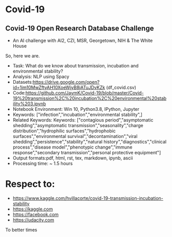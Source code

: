 # Covid-19

Covid-19 Open Research Database Challenge
------
* An AI challenge with AI2, CZI, MSR, Georgetown, NIH & The White House

So, here we are.


* Task: What do we know about transmission, incubation and environmental stability?
* Analysis: NLP using Spacy
* Datasets:https://drive.google.com/open?id=1im10MwZftyAH10XoeWjyB8jATuJDvKZk (df_covid.csv)
* Code:https://github.com/JaymK/Covid-19/blob/master/Covid-19%20transmission%2C%20incubation%2C%20environmental%20stability%203.ipynb
* Notebook Environment: Win 10, Python3.8, IPython, Jupyter
* Keywords: ["infection","incubation","environmental stability",]
* Related Keywords: Keywords: ["contagious period","asymptomatic shedding","asymptomatic transmission","seasonality","charge distribution","hydrophilic surfaces","hydrophobic surfaces","environmental survival","decontamination","viral shedding","persistence","stability","natural history","diagnostics","clinical process","disease model","phenotypic change","immune response","secondary transmission","personal protective equipment"]
* Output formats:pdf, html, rst, tex, markdown, ipynb, ascii
* Processing time: ~ 1.5 hours

Respect to:
===========
* https://www.kaggle.com/hvillacorte/covid-19-transmission-incubation-stability
* https://kaggle.com
* https://facebook.com
* https://udacity.com

To better times
